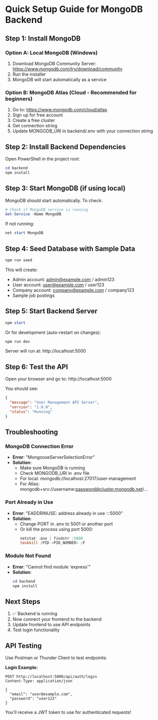 # Quick Setup Guide for MongoDB Backend

## Step 1: Install MongoDB

### Option A: Local MongoDB (Windows)
1. Download MongoDB Community Server: https://www.mongodb.com/try/download/community
2. Run the installer
3. MongoDB will start automatically as a service

### Option B: MongoDB Atlas (Cloud - Recommended for beginners)
1. Go to: https://www.mongodb.com/cloud/atlas
2. Sign up for free account
3. Create a free cluster
4. Get connection string
5. Update MONGODB_URI in backend/.env with your connection string

## Step 2: Install Backend Dependencies

Open PowerShell in the project root:

```powershell
cd backend
npm install
```

## Step 3: Start MongoDB (if using local)

MongoDB should start automatically. To check:

```powershell
# Check if MongoDB service is running
Get-Service -Name MongoDB
```

If not running:
```powershell
net start MongoDB
```

## Step 4: Seed Database with Sample Data

```powershell
npm run seed
```

This will create:
- Admin account: admin@example.com / admin123
- User account: user@example.com / user123
- Company account: company@example.com / company123
- Sample job postings

## Step 5: Start Backend Server

```powershell
npm start
```

Or for development (auto-restart on changes):
```powershell
npm run dev
```

Server will run at: http://localhost:5000

## Step 6: Test the API

Open your browser and go to:
http://localhost:5000

You should see:
```json
{
  "message": "User Management API Server",
  "version": "1.0.0",
  "status": "Running"
}
```

## Troubleshooting

### MongoDB Connection Error
- **Error**: "MongooseServerSelectionError"
- **Solution**: 
  - Make sure MongoDB is running
  - Check MONGODB_URI in .env file
  - For local: mongodb://localhost:27017/user-management
  - For Atlas: mongodb+srv://username:password@cluster.mongodb.net/...

### Port Already in Use
- **Error**: "EADDRINUSE: address already in use :::5000"
- **Solution**: 
  - Change PORT in .env to 5001 or another port
  - Or kill the process using port 5000:
    ```powershell
    netstat -ano | findstr :5000
    taskkill /PID <PID_NUMBER> /F
    ```

### Module Not Found
- **Error**: "Cannot find module 'express'"
- **Solution**: 
  ```powershell
  cd backend
  npm install
  ```

## Next Steps

1. ✅ Backend is running
2. Now connect your frontend to the backend
3. Update frontend to use API endpoints
4. Test login functionality

## API Testing

Use Postman or Thunder Client to test endpoints:

**Login Example:**
```
POST http://localhost:5000/api/auth/login
Content-Type: application/json

{
  "email": "user@example.com",
  "password": "user123"
}
```

You'll receive a JWT token to use for authenticated requests!
